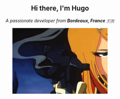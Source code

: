 <h2 align="center">Hi there, I'm Hugo</h2>

<p align="center">
  <em>A passionate developer from <strong>Bordeaux, France</strong> 🇫🇷</em>
</p>

<div align="center">
  <img align="center" width="60%" src="assets/emeraldas.gif">
</div>
